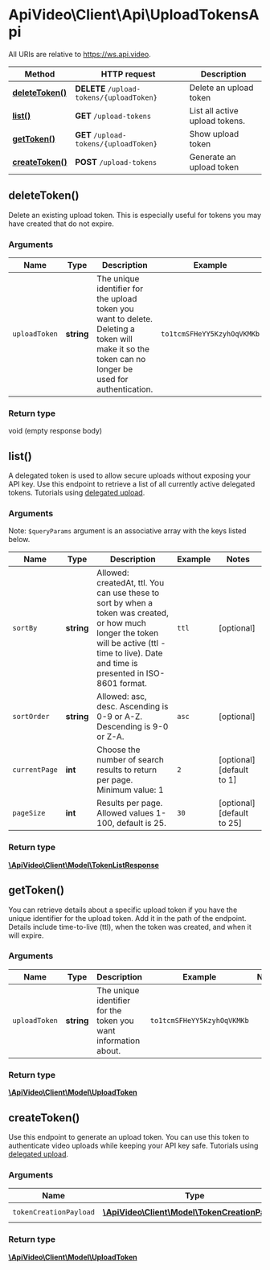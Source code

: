 # ApiVideo\Client\Api\UploadTokensApi

All URIs are relative to https://ws.api.video.

Method | HTTP request | Description
------------- | ------------- | -------------
[**deleteToken()**](UploadTokensApi.md#deleteToken) | **DELETE** `/upload-tokens/{uploadToken}` | Delete an upload token
[**list()**](UploadTokensApi.md#list) | **GET** `/upload-tokens` | List all active upload tokens.
[**getToken()**](UploadTokensApi.md#getToken) | **GET** `/upload-tokens/{uploadToken}` | Show upload token
[**createToken()**](UploadTokensApi.md#createToken) | **POST** `/upload-tokens` | Generate an upload token


## deleteToken()


Delete an existing upload token. This is especially useful for tokens you may have created that do not expire.


### Arguments



Name | Type | Description  | Example | Notes
------------- | ------------- | ------------- | ------------- | -------------
 `uploadToken` | **string**| The unique identifier for the upload token you want to delete. Deleting a token will make it so the token can no longer be used for authentication. | `to1tcmSFHeYY5KzyhOqVKMKb` |




### Return type

void (empty response body)




## list()


A delegated token is used to allow secure uploads without exposing your API key. Use this endpoint to retrieve a list of all currently active delegated tokens. Tutorials using [delegated upload](https://api.video/blog/endpoints/delegated-upload).


### Arguments





Note: `$queryParams` argument is an associative array with the keys listed below.

Name | Type | Description  | Example | Notes
------------- | ------------- | ------------- | ------------- | -------------
 `sortBy` | **string**| Allowed: createdAt, ttl. You can use these to sort by when a token was created, or how much longer the token will be active (ttl - time to live). Date and time is presented in ISO-8601 format. | `ttl` | [optional]
 `sortOrder` | **string**| Allowed: asc, desc. Ascending is 0-9 or A-Z. Descending is 9-0 or Z-A. | `asc` | [optional]
 `currentPage` | **int**| Choose the number of search results to return per page. Minimum value: 1 | `2` | [optional] [default to 1]
 `pageSize` | **int**| Results per page. Allowed values 1-100, default is 25. | `30` | [optional] [default to 25]






### Return type

[**\ApiVideo\Client\Model\TokenListResponse**](../Model/TokenListResponse.md)




## getToken()


You can retrieve details about a specific upload token if you have the unique identifier for the upload token. Add it in the path of the endpoint. Details include time-to-live (ttl), when the token was created, and when it will expire.


### Arguments



Name | Type | Description  | Example | Notes
------------- | ------------- | ------------- | ------------- | -------------
 `uploadToken` | **string**| The unique identifier for the token you want information about. | `to1tcmSFHeYY5KzyhOqVKMKb` |




### Return type

[**\ApiVideo\Client\Model\UploadToken**](../Model/UploadToken.md)




## createToken()


Use this endpoint to generate an upload token. You can use this token to authenticate video uploads while keeping your API key safe. Tutorials using [delegated upload](https://api.video/blog/endpoints/delegated-upload).


### Arguments



Name | Type | Description  | Example | Notes
------------- | ------------- | ------------- | ------------- | -------------
 `tokenCreationPayload` | [**\ApiVideo\Client\Model\TokenCreationPayload**](../Model/TokenCreationPayload.md)|  | `new \ApiVideo\Client\Model\TokenCreationPayload()` |




### Return type

[**\ApiVideo\Client\Model\UploadToken**](../Model/UploadToken.md)




